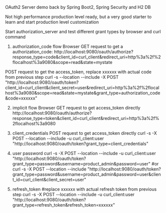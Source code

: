 OAuth2 Server demo back by Spring Boot2, Spring Security and H2 DB

Not high performance production level ready, but a very good starter to learn and start production level customization


Start authorization_server and test different grant types by browser and curl command

1. authorization_code flow
Browser GET request to get a authorization_code:
http://localhost:9080/oauth/authorize?response_type=code&client_id=curl_client&redirect_uri=http%3a%2f%2flocalhost%3a9080&scope=read&state=mystate

POST request to get the access_token, replace xxxxxx with actual code from previous step
curl -s --location --include -X POST "http://localhost:9080/oauth/token?client_id=curl_client&client_secret=user&redirect_uri=http%3a%2f%2flocalhost%3a9080&scope=read&state=mystate&grant_type=authorization_code&code=xxxxxx"

2. implicit flow
Browser GET request to get access_token directly
http://localhost:9080/oauth/authorize?response_type=token&client_id=curl_client&redirect_uri=http%3a%2f%2flocalhost%3a9080

3. client_credentials
POST request to get access_token directly
curl -s -X POST --location --include -u curl_client:user "http://localhost:9080/oauth/token?grant_type=client_credentials"


4. user password
curl -s -X POST --location --include -u curl_client:user "http://localhost:9080/oauth/token?grant_type=password&username=product_admin&password=user"
#or
curl -s -X POST --location --include "http://localhost:9080/oauth/token?grant_type=password&username=product_admin&password=user&client_id=curl_client&client_secret=user"


5. refresh_token
#replace xxxxxx with actual refresh token from previous step
curl -s -X POST --location --include -u curl_client:user "http://localhost:9080/oauth/token?grant_type=refresh_token&refresh_token=xxxxxx"